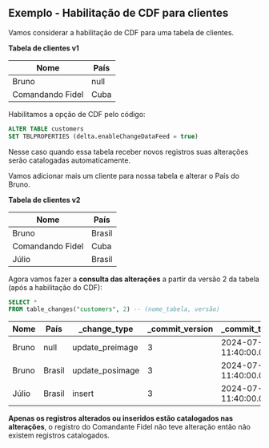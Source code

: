 ## Exemplo - Habilitação de CDF para clientes

Vamos considerar a habilitação de CDF para uma tabela de clientes.

**Tabela de clientes v1**

| Nome             | País |
| ---------------- | ---- |
| Bruno            | null |
| Comandando Fidel | Cuba |

Habilitamos a opção de CDF pelo código:

```sql
ALTER TABLE customers
SET TBLPROPERTIES (delta.enableChangeDataFeed = true)
```

Nesse caso quando essa tabela receber novos registros suas alterações serão catalogadas automaticamente.

Vamos adicionar mais um cliente para nossa tabela e alterar o País do Bruno.

**Tabela de clientes v2**

| Nome             | País   |
| ---------------- | ------ |
| Bruno            | Brasil |
| Comandando Fidel | Cuba   |
| Júlio            | Brasil |

Agora vamos fazer a **consulta das alterações** a partir da versão 2 da tabela (após a habilitação do CDF):

```sql
SELECT *
FROM table_changes("customers", 2) -- (nome_tabela, versão)
```

| Nome  | País   | _change_type    | _commit_version | _commit_timestamp       |
| ----- | ------ | --------------- | --------------- | ----------------------- |
| Bruno | null   | update_preimage | 3               | 2024-07-23 11:40:00.000 |
| Bruno | Brasil | update_posimage | 3               | 2024-07-23 11:40:00.000 |
| Júlio | Brasil | insert          | 3               | 2024-07-23 11:40:00.000 |
**Apenas os registros alterados ou inseridos estão catalogados nas alterações**, o registro do Comandante Fidel não teve alteração então não existem registros catalogados.
